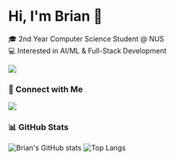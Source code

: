 # Hi, I'm Brian 👋

🎓 2nd Year Computer Science Student @ NUS  
💻 Interested in AI/ML & Full-Stack Development  

<img src="https://skillicons.dev/icons?i=python,java,postgresql,react,javascript,git" />

### 🔗 Connect with Me
<p align="left">
  <a href="https://www.linkedin.com/in/brian-hu/">
    <img src="https://img.shields.io/badge/LinkedIn-blue?style=for-the-badge&logo=linkedin&logoColor=white"/>
  </a>
</p>

### 📊 GitHub Stats
![Brian's GitHub stats](https://github-readme-stats.vercel.app/api?username=joojaja&show_icons=true)
![Top Langs](https://github-readme-stats.vercel.app/api/top-langs/?username=joojaja&layout=compact)

